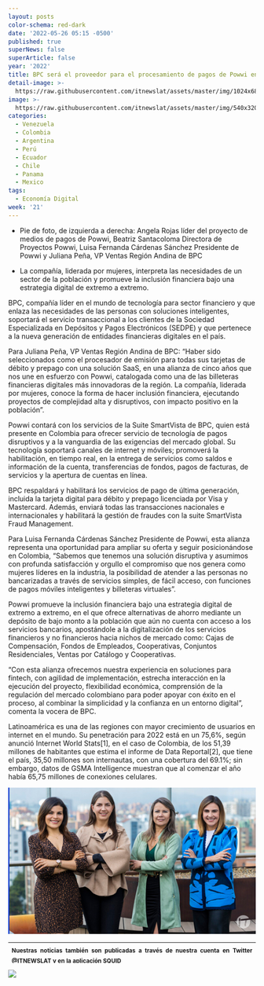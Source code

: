 ```yaml
---
layout: posts
color-schema: red-dark
date: '2022-05-26 05:15 -0500'
published: true
superNews: false
superArticle: false
year: '2022'
title: BPC será el proveedor para el procesamiento de pagos de Powwi en Colombia
detail-image: >-
  https://raw.githubusercontent.com/itnewslat/assets/master/img/1024x680/mujeres-bpc-g.jpg
image: >-
  https://raw.githubusercontent.com/itnewslat/assets/master/img/540x320/mujeres-bpc-p.jpg
categories:
  - Venezuela
  - Colombia
  - Argentina
  - Perú
  - Ecuador
  - Chile
  - Panama
  - Mexico
tags:
  - Economía Digital
week: '21'
---
```

- Pie de foto, de izquierda a derecha: Angela Rojas  líder del proyecto de medios de pagos de Powwi, Beatriz Santacoloma Directora de Proyectos Powwi,  Luisa Fernanda Cárdenas Sánchez Presidente de Powwi y Juliana Peña, VP Ventas Región Andina de BPC
 
- La compañía, liderada por mujeres, interpreta las necesidades de un sector de la población y promueve la inclusión financiera bajo una estrategia digital de extremo a extremo.

 
BPC, compañía líder en el mundo de tecnología para sector financiero y que enlaza las necesidades de las personas con soluciones inteligentes, soportará el servicio transaccional a los clientes de la Sociedad Especializada en Depósitos y Pagos Electrónicos (SEDPE) y que pertenece a la nueva generación de entidades financieras digitales en el país.
 
Para Juliana Peña, VP Ventas Región Andina de BPC: “Haber sido seleccionados como el procesador de emisión para todas sus tarjetas de débito y prepago con una solución SaaS, en una alianza de cinco años que nos une en esfuerzo con Powwi, catalogada como una de las billeteras financieras digitales más innovadoras de la región. La compañía, liderada por mujeres, conoce la forma de hacer inclusión financiera, ejecutando proyectos de complejidad alta y disruptivos, con impacto positivo en la población”.
 
Powwi contará con los servicios de la Suite SmartVista de BPC, quien está presente en Colombia para ofrecer servicio de tecnología de pagos disruptivos y a la vanguardia de las exigencias del mercado global. Su tecnología soportará canales de internet y móviles; promoverá la habilitación, en tiempo real, en la entrega de servicios como saldos e información de la cuenta, transferencias de fondos, pagos de facturas, de servicios y la apertura de cuentas en línea.  
 
BPC respaldará y habilitará los servicios de pago de última generación, incluida la tarjeta digital para débito y prepago licenciada por Visa y Mastercard. Además, enviará todas las transacciones nacionales e internacionales y habilitará la gestión de fraudes con la suite SmartVista Fraud Management. 
 
Para Luisa Fernanda Cárdenas Sánchez Presidente de Powwi, esta alianza representa una oportunidad para ampliar su oferta y seguir posicionándose en Colombia, “Sabemos que tenemos una solución disruptiva y asumimos con profunda satisfacción y orgullo el compromiso que nos genera como mujeres líderes en la industria, la posibilidad de atender a las personas no bancarizadas a través de servicios simples, de fácil acceso, con funciones de pagos móviles inteligentes y billeteras virtuales”.
 
Powwi promueve la inclusión financiera bajo una estrategia digital de extremo a extremo, en el que ofrece alternativas de ahorro mediante un depósito de bajo monto a la población que aún no cuenta con acceso a los servicios bancarios, apostándole a la digitalización de los servicios financieros y no financieros hacia nichos de mercado como: Cajas de Compensación, Fondos de Empleados, Cooperativas, Conjuntos Residenciales, Ventas por Catálogo y Cooperativas.
 
“Con esta alianza ofrecemos nuestra experiencia en soluciones para fintech, con agilidad de implementación, estrecha interacción en la ejecución del proyecto, flexibilidad económica, comprensión de la regulación del mercado colombiano para poder apoyar con éxito en el proceso, al combinar la simplicidad y la confianza en un entorno digital”, comenta la vocera de BPC.

Latinoamérica es una de las regiones con mayor crecimiento de usuarios en internet en el mundo. Su penetración para 2022 está en un 75,6%, según anunció Internet World Stats[1], en el caso de Colombia, de los 51,39 millones de habitantes que estima el informe de Data Reportal[2], que tiene el país, 35,50 millones son internautas, con una cobertura del 69.1%; sin embargo, datos de GSMA Intelligence muestran que al comenzar el año había 65,75 millones de conexiones celulares.

![](https://raw.githubusercontent.com/itnewslat/assets/master/img/540x320/mujeres-bpc-p.jpg)

<table style="height: 42px;" width="569">
<tbody>
<tr>
<td style="text-align: justify;"><sub><strong>Nuestras noticias también son publicadas a través de nuestra cuenta en Twitter <a href="https://twitter.com/itnewslat?lang=es">@ITNEWSLAT</a> y en la aplicación <a href="https://squidapp.co/en/">SQUID</a></strong></sub></td>
</tr>
</tbody>
</table>

<img src="https://tracker.metricool.com/c3po.jpg?hash=56f88a41e39ab42c063cc51676587a04"/>
